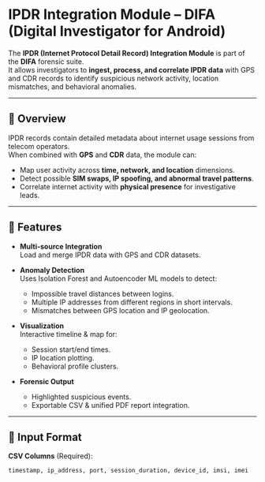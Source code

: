 # IPDR Integration Module – DIFA (Digital Investigator for Android)

The **IPDR (Internet Protocol Detail Record) Integration Module** is part of the **DIFA** forensic suite.  
It allows investigators to **ingest, process, and correlate IPDR data** with GPS and CDR records to identify suspicious network activity, location mismatches, and behavioral anomalies.

---

## 📌 Overview
IPDR records contain detailed metadata about internet usage sessions from telecom operators.  
When combined with **GPS** and **CDR** data, the module can:
- Map user activity across **time, network, and location** dimensions.
- Detect possible **SIM swaps, IP spoofing, and abnormal travel patterns**.
- Correlate internet activity with **physical presence** for investigative leads.

---

## 🚀 Features
- **Multi-source Integration**  
  Load and merge IPDR data with GPS and CDR datasets.
  
- **Anomaly Detection**  
  Uses Isolation Forest and Autoencoder ML models to detect:
  - Impossible travel distances between logins.
  - Multiple IP addresses from different regions in short intervals.
  - Mismatches between GPS location and IP geolocation.

- **Visualization**  
  Interactive timeline & map for:
  - Session start/end times.
  - IP location plotting.
  - Behavioral profile clusters.

- **Forensic Output**  
  - Highlighted suspicious events.
  - Exportable CSV & unified PDF report integration.

---

## 📂 Input Format
**CSV Columns** (Required):
```text
timestamp, ip_address, port, session_duration, device_id, imsi, imei

